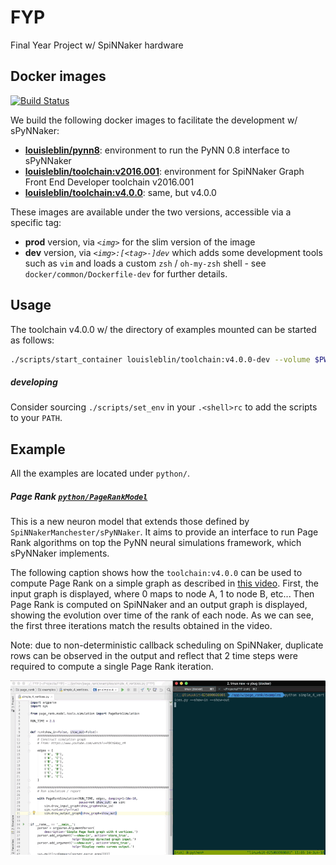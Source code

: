 # FYP

Final Year Project w/ SpiNNaker hardware

## Docker images

[![Build Status](https://travis-ci.com/louisblin/FYP.svg?token=5ZNW4DKhuozscA1A9CAy&branch=master)](https://travis-ci.com/louisblin/FYP)

We build the following docker images to facilitate the development w/ sPyNNaker:

- [**louisleblin/pynn8**](https://hub.docker.com/r/louisleblin/pynn8/):
environment to run the PyNN 0.8 interface to sPyNNaker
- [**louisleblin/toolchain:v2016.001**](https://hub.docker.com/r/louisleblin/toolchain-v2016/):
environment for SpiNNaker Graph Front End Developer toolchain v2016.001
- [**louisleblin/toolchain:v4.0.0**](https://hub.docker.com/r/louisleblin/toolchain-v2016/):
same, but v4.0.0

These images are available under the two versions, accessible via a specific tag:

- **prod** version, via _`<img>`_ for the slim version of the image
- **dev** version, via _`<img>:[<tag>-]dev`_ which adds some development tools such as
`vim` and loads a custom `zsh` / `oh-my-zsh` shell - see
`docker/common/Dockerfile-dev` for further details.

## Usage

The toolchain v4.0.0 w/ the directory of examples mounted can be started as follows:

```sh
./scripts/start_container louisleblin/toolchain:v4.0.0-dev --volume $PWD/python:/app/w
```

##### developing

Consider sourcing `./scripts/set_env` in your `.<shell>rc` to add the scripts to your `PATH`. 


## Example

All the examples are located under `python/`.

##### Page Rank [`python/PageRankModel`](https://github.com/louisblin/PageRankModel)

This is a new neuron model that extends those defined by `SpiNNakerManchester/sPyNNaker`. It aims to
 provide an interface to run Page Rank algorithms on top the PyNN neural simulations framework, 
 which sPyNNaker implements. 

The following caption shows how the `toolchain:v4.0.0` can be used to compute Page Rank on a simple 
graph as described in [this video](https://www.youtube.com/watch?v=P8Kt6Abq_rM). First, the input
graph is displayed, where 0 maps to node A, 1 to node B, etc... Then Page Rank is computed on 
SpiNNaker and an output graph is displayed, showing the evolution over time of the rank of each node. 
As we can see, the first three iterations match the results obtained in the video. 

Note: due to non-deterministic callback scheduling on SpiNNaker, duplicate rows can be observed in 
the output and reflect that 2 time steps were required to compute a single Page Rank iteration.

![Simple Page Rank](docs/page_rank_simple.gif)
